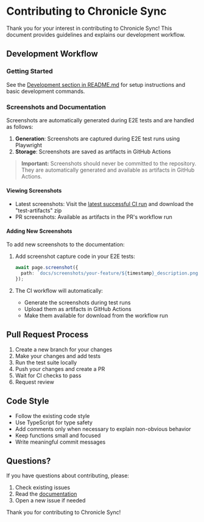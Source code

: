 # Contributing to Chronicle Sync

Thank you for your interest in contributing to Chronicle Sync! This document provides guidelines and explains our development workflow.

## Development Workflow

### Getting Started

See the [Development section in README.md](README.md#development) for setup instructions and basic development commands.

### Screenshots and Documentation

Screenshots are automatically generated during E2E tests and are handled as follows:

1. **Generation**: Screenshots are captured during E2E test runs using Playwright
2. **Storage**: Screenshots are saved as artifacts in GitHub Actions

> **Important:** Screenshots should never be committed to the repository. They are automatically generated and available as artifacts in GitHub Actions.

#### Viewing Screenshots

- Latest screenshots: Visit the [latest successful CI run](https://github.com/posix4e/chronicle-sync/actions/workflows/ci.yml?query=branch%3Amain+is%3Asuccess) and download the "test-artifacts" zip
- PR screenshots: Available as artifacts in the PR's workflow run

#### Adding New Screenshots

To add new screenshots to the documentation:

1. Add screenshot capture code in your E2E tests:
   ```typescript
   await page.screenshot({
     path: `docs/screenshots/your-feature/${timestamp}_description.png`
   });
   ```

2. The CI workflow will automatically:
   - Generate the screenshots during test runs
   - Upload them as artifacts in GitHub Actions
   - Make them available for download from the workflow run

## Pull Request Process

1. Create a new branch for your changes
2. Make your changes and add tests
3. Run the test suite locally
4. Push your changes and create a PR
5. Wait for CI checks to pass
6. Request review

## Code Style

- Follow the existing code style
- Use TypeScript for type safety
- Add comments only when necessary to explain non-obvious behavior
- Keep functions small and focused
- Write meaningful commit messages

## Questions?

If you have questions about contributing, please:

1. Check existing issues
2. Read the [documentation](/docs)
3. Open a new issue if needed

Thank you for contributing to Chronicle Sync!